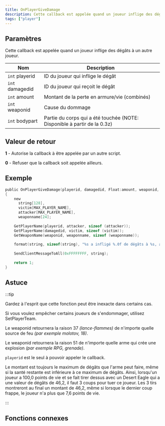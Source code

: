 ```yaml
---
title: OnPlayerGiveDamage
description: Cette callback est appelée quand un joueur inflige des dégâts à un autre joueur.
tags: ["player"]
---
```


<VersionWarn name='callback' version='SA-MP 0.3d' />

## Paramètres

Cette callback est appelée quand un joueur inflige des dégâts à un autre joueur.

| Nom             | Description                                                              |
| --------------- | ------------------------------------------------------------------------ |
| `int` playerid  | ID du joueur qui inflige le dégât                                        |
| `int` damagedid | ID du joueur qui reçoit le dégât                                         |
| `int` amount    | Montant de la perte en armure/vie (combinés)                             |
| `int` weaponid  | Cause du dommage                                                         |
| `int` bodypart  | Partie du corps qui a été touchée (NOTE: Disponible à partir de la 0.3z) |

## Valeur de retour

**1** - Autorise la callback à être appelée par un autre script.

**0** - Refuser que la callback soit appelée ailleurs.

## Exemple

```c
public OnPlayerGiveDamage(playerid, damagedid, Float:amount, weaponid, bodypart)
{
    new 
      string[128], 
      victim[MAX_PLAYER_NAME], 
      attacker[MAX_PLAYER_NAME],
      weaponname[24];
    
    GetPlayerName(playerid, attacker, sizeof (attacker));
    GetPlayerName(damagedid, victim, sizeof (victim));
    GetWeaponName(weaponid, weaponname, sizeof (weaponname));
    
    format(string, sizeof(string), "%s a infligé %.0f de dégâts à %s, arme: %s, bodypart: %d", attacker, amount, victim, weaponname, bodypart);
    
    SendClientMessageToAll(0xFFFFFFFF, string);
    
    return 1;
}
```

## Astuce

:::tip

Gardez à l'esprit que cette fonction peut être inexacte dans certains cas.

Si vous voulez empêcher certains joueurs de s'endommager, utilisez SetPlayerTeam.

Le weaponid retournera la raison 37 _(lance-flammes)_ de n'importe quelle source de feu _(par exemple molotov, 18)_.

Le weaponid retournera la raison 51 de n'importe quelle arme qui crée une explosion _(par exemple RPG, grenade)_.

`playerid` est le seul à pouvoir appeler le callback.

Le montant est toujours le maximum de dégâts que l'arme peut faire, même si la santé restante est inférieure à ce maximum de dégâts. Ainsi, lorsqu'un joueur a 100,0 points de vie et se fait tirer dessus avec un Desert Eagle qui a une valeur de dégâts de 46,2, il faut 3 coups pour tuer ce joueur. Les 3 tirs montreront au final un montant de 46,2, même si lorsque le dernier coup frappe, le joueur n'a plus que 7,6 points de vie.

:::

## Fonctions connexes
